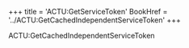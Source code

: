 +++
title = 'ACTU:GetServiceToken'
BookHref = '../ACTU:GetCachedIndependentServiceToken'
+++

ACTU:GetCachedIndependentServiceToken
